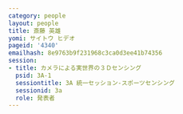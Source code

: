 ```yaml
---
category: people
layout: people
title: 斎藤 英雄
yomi: サイトウ ヒデオ
pageid: '4340'
emailhash: 8e9763b9f231968c3ca0d3ee41b74356
session:
- title: カメラによる実世界の３Ｄセンシング
  psid: 3A-1
  sessiontitle: 3A 統一セッション-スポーツセンシング
  sessionid: 3a
  role: 発表者
---
```

